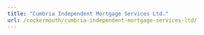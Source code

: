 ```yaml
---
title: "Cumbria Independent Mortgage Services Ltd."
url: /cockermouth/cumbria-independent-mortgage-services-ltd/
---
```

